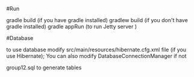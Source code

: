 #Run

gradle build (if you have gradle installed)
gradlew build (if you don't have gradle installed)
gradle appRun (to run Jetty server )



#Database

to use database modify src/main/resources/hibernate.cfg.xml file (if you use Hibernate); You can also modify DatabaseConnectionManager if not


group12.sql to generate tables